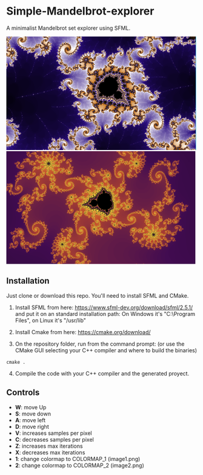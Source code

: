 # Simple-Mandelbrot-explorer
A minimalist Mandelbrot set explorer using SFML.

![N|Solid](/images/image1.png)
![N|Solid](/images/image2.png)

## Installation

Just clone or download this repo. You'll need to install SFML and CMake.

1. Install SFML from here: https://www.sfml-dev.org/download/sfml/2.5.1/ and put it on an standard installation path:
On Windows it's "C:\Program Files", on Linux it's "/usr/lib"

2. Install Cmake from here: https://cmake.org/download/

3. On the repository folder, run from the command prompt: (or use the CMake GUI selecting your C++ compiler and where to build the binaries)
```
cmake .
```
4. Compile the code with your C++ compiler and the generated proyect.

## Controls

* **W**: move Up
* **S**: move down
* **A**: move left
* **D**: move right
* **V**: increases samples per pixel
* **C**: decreases samples per pixel
* **Z**: increases max iterations
* **X**: decreases max iterations
* **1**: change colormap to COLORMAP_1  (image1.png)
* **2**: change colormap to COLORMAP_2  (image2.png)
